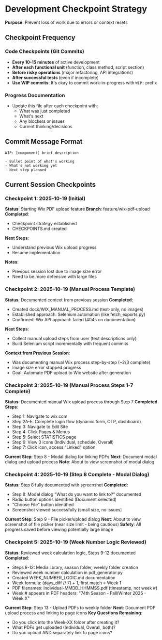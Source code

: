 # Development Checkpoint Strategy

**Purpose**: Prevent loss of work due to errors or context resets

## Checkpoint Frequency

### Code Checkpoints (Git Commits)
- **Every 10-15 minutes** of active development
- **After each functional unit** (function, class method, script section)
- **Before risky operations** (major refactoring, API integrations)
- **After successful tests** (even if incomplete)
- **Use WIP commits**: It's okay to commit work-in-progress with `WIP:` prefix

### Progress Documentation
- Update this file after each checkpoint with:
  - What was just completed
  - What's next
  - Any blockers or issues
  - Current thinking/decisions

## Commit Message Format

```
WIP: [component] brief description

- Bullet point of what's working
- What's not working yet
- Next step planned
```

## Current Session Checkpoints

### Checkpoint 1: 2025-10-19 (Initial)
**Status**: Starting Wix PDF upload feature
**Branch**: feature/wix-pdf-upload
**Completed**:
- Checkpoint strategy established
- CHECKPOINTS.md created

**Next Steps**:
- Understand previous Wix upload progress
- Resume implementation

**Notes**:
- Previous session lost due to image size error
- Need to be more defensive with large files

### Checkpoint 2: 2025-10-19 (Manual Process Template)
**Status**: Documented context from previous session
**Completed**:
- Created docs/WIX_MANUAL_PROCESS.md (text-only, no images)
- Established approach: Selenium automation (like fetch_exports.py)
- Confirmed: Wix API approach failed (404s on documentation)

**Next Steps**:
- Collect manual upload steps from user (text descriptions only)
- Build Selenium script incrementally with frequent commits

**Context from Previous Session**:
- Was documenting manual Wix process step-by-step (~2/3 complete)
- Image size error stopped progress
- Goal: Automate PDF upload to Wix website after generation

### Checkpoint 3: 2025-10-19 (Manual Process Steps 1-7 Complete)
**Status**: Documented manual Wix upload process through Step 7
**Completed Steps**:
- Step 1: Navigate to wix.com
- Step 2A-E: Complete login flow (dynamic form, OTP, dashboard)
- Step 3: Navigate to Edit Site
- Step 4: Click Pages & Menus
- Step 5: Select STATISTICS page
- Step 6: View 3 icons (Individual, schedule, Overall)
- Step 7: Click icon, access "Linked" option

**Current Step**: Step 8 - Modal dialog for linking PDFs
**Next**: Document modal dialog and upload process
**Note**: About to view screenshot of modal dialog

### Checkpoint 4: 2025-10-19 (Step 8 Complete - Modal Dialog)
**Status**: Step 8 fully documented with screenshot
**Completed**:
- Step 8: Modal dialog "What do you want to link to?" documented
- Radio button options identified (Document selected)
- "Choose File" button identified
- Screenshot viewed successfully (small size, no issues)

**Current Step**: Step 9 - File picker/upload dialog
**Next**: About to view screenshot of file picker (near size limit - being cautious)
**Safety**: All progress saved before viewing potentially large image

### Checkpoint 5: 2025-10-19 (Week Number Logic Reviewed)
**Status**: Reviewed week calculation logic, Steps 9-12 documented
**Completed**:
- Steps 9-12: Media library, season folder, weekly folder creation
- Reviewed week number calculation in pdf_generator.py
- Created WEEK_NUMBER_LOGIC.md documentation
- Week formula: (days_diff // 7) + 1, first match = Week 1
- PDF filenames: Individual-MMDD_HHMMSS.pdf (timestamp, not week #)
- Week # appears in PDF headers: "74th Season - Fall/Winter 2025 - Week X"

**Current Step**: Step 13 - Upload PDFs to weekly folder
**Next**: Document PDF upload process and linking to page icons
**Key Questions Remaining**:
- Do you click into the Week-XX folder after creating it?
- What PDFs get uploaded (Individual, Overall, both)?
- Do you upload AND separately link to page icons?
